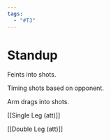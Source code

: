 ```yaml
---
tags:
  - "#T3"
---
```


# Standup

Feints into shots.

Timing shots based on opponent.

Arm drags into shots.

[[Single Leg (att)]]

[[Double Leg (att)]]
